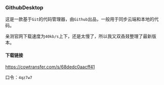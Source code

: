 ### GithubDesktop

这是一款基于`Git`的代码管理器，由`Github`出品，一般用于同步云端和本地的代码。

亲测官网下载速度为`40kb/s`上下，还是太慢了，所以我又双叒叕整理了最新版本。

#### 下载链接

https://cowtransfer.com/s/68dedc0aacff41

口令：`4qz7w7`